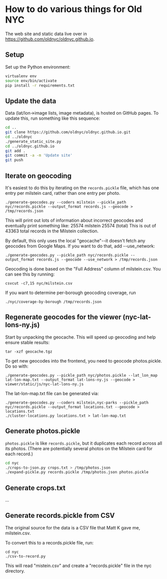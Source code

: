 # How to do various things for Old NYC

The web site and static data live over in https://github.com/oldnyc/oldnyc.github.io.

## Setup

Set up the Python environment:

```bash
virtualenv env
source env/bin/activate
pip install -r requirements.txt
```

## Update the data

Data (lat/lon→image lists, image metadata), is hosted on GitHub pages. To
update this, run something like this sequence:

```bash
cd ..
git clone https://github.com/oldnyc/oldnyc.github.io.git
cd ../oldnyc
./generate_static_site.py
cd ../oldnyc.github.io
git add .
git commit -a -m 'Update site'
git push
```

## Iterate on geocoding

It's easiest to do this by iterating on the `records.pickle` file, which has one
entry per milstein card, rather than one entry per photo.

    ./generate-geocodes.py --coders milstein --pickle_path nyc/records.pickle --output_format records.js --geocode > /tmp/records.json

This will print out lots of information about incorrect geocodes and eventually print something like:
25574 milstein
25574 (total)
This is out of 43363 total records in the Milstein collection.

By default, this only uses the local "geocache"--it doesn't fetch any geocodes
from Google Maps. If you want to do that, add --use_network:

    ./generate-geocodes.py --pickle_path nyc/records.pickle --output_format records.js --geocode --use_network > /tmp/records.json

Geocoding is done based on the "Full Address" column of milstein.csv. You can see this by running:

    csvcut -c7,15 nyc/milstein.csv

If you want to determine per-borough geocoding coverage, run

    ./nyc/coverage-by-borough /tmp/records.json

## Regenerate geocodes for the viewer (nyc-lat-lons-ny.js)

Start by unpacking the geocache. This will speed up geocoding and help ensure stable results:

    tar -xzf geocache.tgz

To get new geocodes into the frontend, you need to geocode photos.pickle. Do so
with:

    ./generate-geocodes.py --pickle_path nyc/photos.pickle --lat_lon_map lat-lon-map.txt --output_format lat-lons-ny.js --geocode > viewer/static/js/nyc-lat-lons-ny.js

The lat-lon-map.txt file can be generated via:

    ./generate-geocodes.py --coders milstein,nyc-parks --pickle_path nyc/records.pickle --output_format locations.txt --geocode > locations.txt
    ./cluster-locations.py locations.txt > lat-lon-map.txt

## Generate photos.pickle

`photos.pickle` is like `records.pickle`, but it duplicates each record across all its photos.
(There are potentially several photos on the Milstein card for each record.)

```bash
cd nyc
./crops-to-json.py crops.txt > /tmp/photos.json
./expand-pickle.py records.pickle /tmp/photos.json photos.pickle
```

## Generate crops.txt

...

## Generate records.pickle from CSV

The original source for the data is a CSV file that Matt K gave me, milstein.csv.

To convert this to a records.pickle file, run:

    cd nyc
    ./csv-to-record.py

This will read "mistein.csv" and create a "records.pickle" file in the nyc directory.
